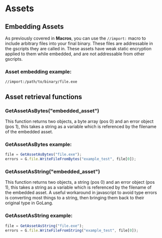 # Assets

## Embedding Assets

As previously covered in **Macros**, you can use the `//import:` macro to include arbitrary files into your final binary. These files are addressable in the gscripts they are called in. These assets have weak static encryption applied to them while embedded, and are not addressable from other gscripts. 

### Asset embedding example:

`//import:/path/to/binary/file.exe`

## Asset retrieval functions

### GetAssetAsBytes("embedded_asset")

This function returns two objects, a byte array (pos 0) and an error object (pos 1), this takes a string as a variable which is referenced by the filename of the embedded asset.

### GetAssetAsBytes example:

```js
file = GetAssetAsBytes("file.exe");
errors = G.file.WriteFileFromBytes("example_test", file[0]);
```

### GetAssetAsString("embedded_asset")

This function returns two objects, a string (pos 0) and an error object (pos 1), this takes a string as a variable which is referenced by the filename of the embedded asset. A useful workaround in javascript to avoid type errors is converting most things to a string, then bringing them back to their original type in GoLang.

### GetAssetAsString example:

```js
file = GetAssetAsString("file.exe");
errors = G.file.WriteFileFromString("example_test", file[0]);
```

